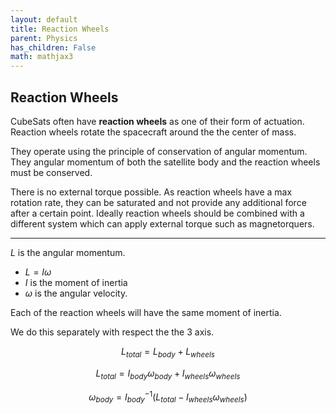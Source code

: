 ```yaml
---
layout: default
title: Reaction Wheels
parent: Physics
has_children: False
math: mathjax3
---
```



## Reaction Wheels

CubeSats often have __reaction wheels__ as one of their form of actuation. Reaction wheels rotate the spacecraft around the the center of mass. 

They operate using the principle of conservation of angular momentum. They angular momentum of both the satellite body and the reaction wheels must be conserved.

There is no external torque possible. As reaction wheels have a max rotation rate, they can be saturated and not provide any additional force after a certain point. Ideally reaction wheels should be combined with a different system which can apply external torque such as magnetorquers.



---

$L$ is the angular momentum.

- $L = I \omega$
- $I$ is the moment of inertia
- $\omega$ is the angular velocity.


Each of the reaction wheels will have the same moment of inertia.


We do this separately with respect the the 3 axis.


$$L_{total} = L_{body} + L_{wheels}$$

$$L_{total} = I_{body} \omega_{body} + I_{wheels} \omega_{wheels}$$

$$\omega_{body} = I_{body}^{-1} \left(L_{total} - I_{wheels} \omega_{wheels} \right) $$